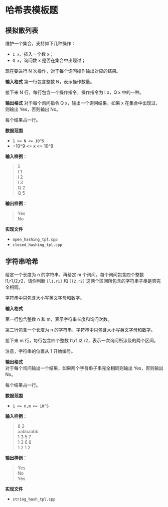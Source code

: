 # 哈希表模板题

## 模拟散列表
维护一个集合，支持如下几种操作：

* `I x`，插入一个数 x；
* `Q x`，询问数 x 是否在集合中出现过；

现在要进行 N 次操作，对于每个询问操作输出对应的结果。

**输入格式**
第一行包含整数 N，表示操作数量。

接下来 N 行，每行包含一个操作指令，操作指令为 I x，Q x 中的一种。

**输出格式**
对于每个询问指令 Q x，输出一个询问结果，如果 x 在集合中出现过，则输出 Yes，否则输出 No。

每个结果占一行。

**数据范围**
* `1 <= N <= 10^5`
* −10^9 <= x <= 10^9

**输入样例**：
> 5  
> I 1  
> I 2  
> I 3  
> Q 2  
> Q 5

**输出样例**：
> Yes  
> No

**实现文件**

* `open_hashing_tpl.cpp`
* `closed_hashing_tpl.cpp`

## 字符串哈希

给定一个长度为 n 的字符串，再给定 m 个询问，每个询问包含四个整数 l1,r1,l2,r2，请你判断 `[l1,r1]` 和 `[l2,r2]` 这两个区间所包含的字符串子串是否完全相同。

字符串中只包含大小写英文字母和数字。

**输入格式**  

第一行包含整数 n 和 m，表示字符串长度和询问次数。

第二行包含一个长度为 n 的字符串，字符串中只包含大小写英文字母和数字。

接下来 m 行，每行包含四个整数 l1,r1,l2,r2，表示一次询问所涉及的两个区间。

注意，字符串的位置从 1 开始编号。

**输出格式**  
对于每个询问输出一个结果，如果两个字符串子串完全相同则输出 Yes，否则输出 No。

每个结果占一行。

**数据范围**  
* `1 <= n,m <= 10^5`

**输入样例**：  
> 8 3  
> aabbaabb  
> 1 3 5 7  
> 1 3 6 8  
> 1 2 1 2

**输出样例**：
> Yes  
> No  
> Yes

**实现文件**
* `string_hash_tpl.cpp`